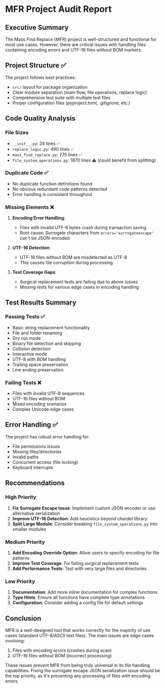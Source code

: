 # MFR Project Audit Report

## Executive Summary

The Mass Find Replace (MFR) project is well-structured and functional for most use cases. However, there are critical issues with handling files containing encoding errors and UTF-16 files without BOM markers.

## Project Structure ✅

The project follows best practices:
- `src/` layout for package organization
- Clear module separation (main flow, file operations, replace logic)
- Comprehensive test suite with multiple test files
- Proper configuration files (pyproject.toml, .gitignore, etc.)

## Code Quality Analysis

### File Sizes
- `__init__.py`: 24 lines ✅
- `replace_logic.py`: 490 lines ✅
- `mass_find_replace.py`: 775 lines ✅
- `file_system_operations.py`: 1870 lines ⚠️ (could benefit from splitting)

### Duplicate Code ✅
- No duplicate function definitions found
- No obvious redundant code patterns detected
- Error handling is consistent throughout

### Missing Elements ❌

1. **Encoding Error Handling**:
   - Files with invalid UTF-8 bytes crash during transaction saving
   - Root cause: Surrogate characters from `errors='surrogateescape'` can't be JSON-encoded

2. **UTF-16 Detection**:
   - UTF-16 files without BOM are misdetected as UTF-8
   - This causes file corruption during processing

3. **Test Coverage Gaps**:
   - Surgical replacement tests are failing due to above issues
   - Missing tests for various edge cases in encoding handling

## Test Results Summary

### Passing Tests ✅
- Basic string replacement functionality
- File and folder renaming
- Dry run mode
- Binary file detection and skipping
- Collision detection
- Interactive mode
- UTF-8 with BOM handling
- Trailing space preservation
- Line ending preservation

### Failing Tests ❌
- Files with invalid UTF-8 sequences
- UTF-16 files without BOM
- Mixed encoding scenarios
- Complex Unicode edge cases

## Error Handling ✅

The project has robust error handling for:
- File permissions issues
- Missing files/directories
- Invalid paths
- Concurrent access (file locking)
- Keyboard interrupts

## Recommendations

### High Priority
1. **Fix Surrogate Escape Issue**: Implement custom JSON encoder or use alternative serialization
2. **Improve UTF-16 Detection**: Add heuristics beyond chardet library
3. **Split Large Module**: Consider breaking `file_system_operations.py` into smaller modules

### Medium Priority
1. **Add Encoding Override Option**: Allow users to specify encoding for file patterns
2. **Improve Test Coverage**: Fix failing surgical replacement tests
3. **Add Performance Tests**: Test with very large files and directories

### Low Priority
1. **Documentation**: Add more inline documentation for complex functions
2. **Type Hints**: Ensure all functions have complete type annotations
3. **Configuration**: Consider adding a config file for default settings

## Conclusion

MFR is a well-designed tool that works correctly for the majority of use cases (standard UTF-8/ASCII text files). The main issues are edge cases involving:
1. Files with encoding errors (crashes during scan)
2. UTF-16 files without BOM (incorrect processing)

These issues prevent MFR from being truly universal in its file handling capabilities. Fixing the surrogate escape JSON serialization issue should be the top priority, as it's preventing any processing of files with encoding errors.
